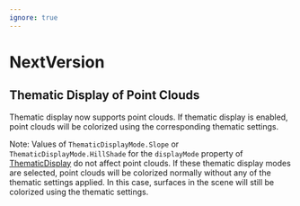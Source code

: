 ```yaml
---
ignore: true
---
```

# NextVersion

## Thematic Display of Point Clouds

Thematic display now supports point clouds. If thematic display is enabled, point clouds will be colorized using the corresponding thematic settings.

Note: Values of `ThematicDisplayMode.Slope` or `ThematicDisplayMode.HillShade` for the `displayMode` property of [ThematicDisplay]($common) do not affect point clouds. If these thematic display modes are selected, point clouds will be colorized normally without any of the thematic settings applied. In this case, surfaces in the scene will still be colorized using the thematic settings.
